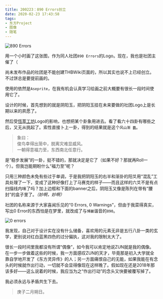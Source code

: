 ```yaml
---
title: 200223：890 Errors创立
date: 2020-02-23 17:43:58
tags:
- 东方Project
- 图像
- 随笔
---
```

![890 Errors](https://i.loli.net/2020/02/23/DHQvowNO7yu6h41.png)

用一个小时画了这张图，作为同人社团`890 Errors`的Logo。现在，我也是社团主催了（

尚未发布作品的社团是不能创建THBWiki页面的，所以其实也说不上已经创立。不过饼总是要提前画的。

使用的依然是`Aseprite`，在我有机会认真学习绘画之前大概要有很长一段时间使用它了。

设计的时候，首先想到的就是阴阳玉，把阴阳玉挂在未来要做的社团Logo上是长期以来的夙愿了。

然后受[恆萃工坊](https://thwiki.cc/%E6%81%92%E8%90%83%E5%B7%A5%E5%9D%8A)Logo的影响，也想把某个卦象用进去。看了看六十四卦有哪些之后，又无从挑起了。索性直接卜上一卦，得到的结果就是这个`风山渐 ䷴`。

> 象曰：    
> 俊鸟幸得出笼中，脱离灾难显威风。  
> 一朝得意福力至，东西南北任意行。  

是“稳步发展”的一卦，挺不错的，那就决定是它了（如果不好？那就再Roll一个）。但我岂能期盼什么“福力至”呢？

只用三种颜色未免有些过于单调，于是我把阴阳玉的右半和渐卦的阳爻用“混乱”工具处理了一下，变成了这种好像打上了马赛克的样子——而且这样的六爻不是有点扫描线内味了吗？加上边框和下面的banner之后，阴阳玉又像是陈列在带有“腰封”的盒子里了。*（妙啊，妙啊）*

社团的名称来源于大家喜闻乐见的“0 Errors, 0 Warnings”，但由于我菜得真实，写出0 Error的东西怕是在梦里，就改成了与`博麗`谐音的`890`。

![0 errors](https://i.loli.net/2020/02/23/8HGD52OgfMP9mzp.jpg)

我发现，自己对于设计实在没有什么储备，喜欢用的元素无非是五行八卦一类的玄学，更别说对红白蓝黑四色的过分偏执，这对我的限制太大了。

很长一段时间里我都没有所谓“偶像”，如今我可以肯定地说ZUN就是我的偶像。在一步一步做着这些的时候，我一方面感叹ZUN的天才，毕竟那是初入大学就全靠自学地开发了《东方灵异传》的人；另一方面痛恨自己的无能，如果我能在有念头的时候就作出行动，一切就不会显得像现在这样晚了。假如现在还是2018年那该多好——这么说着的时候，我应当为之“作出行动”的念头又快要被覆写掉了。

我必须永远与矛盾共生下去。

> 庚子二月朔日。